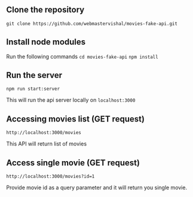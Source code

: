 ## Clone the repository

`git clone https://github.com/webmastervishal/movies-fake-api.git`

## Install node modules

Run the following commands
`cd movies-fake-api`
`npm install`

## Run the server

`npm run start:server`

This will run the api server locally on `localhost:3000`

## Accessing movies list (GET request)

`http://localhost:3000/movies`

This API will return list of movies

## Access single movie (GET request)

`http://localhost:3000/movies?id=1`

Provide movie id as a query parameter and it will return you single movie.
